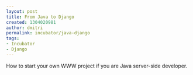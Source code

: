 ```yaml
---
layout: post
title: From Java to Django
created: 1304020981
author: dmitri
permalink: incubator/java-django
tags:
- Incubator
- Django
---
```

<p>How to start your own WWW project if you are Java server-side developer.</p>
